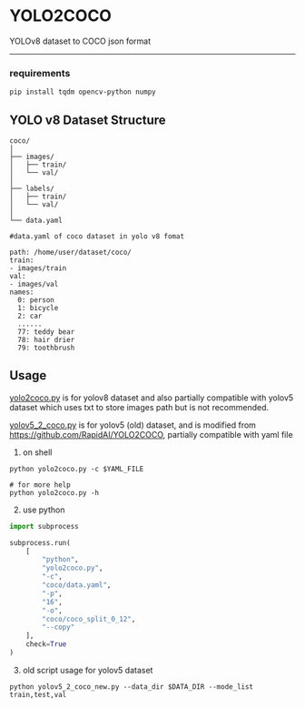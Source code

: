# YOLO2COCO
YOLOv8 dataset to COCO json format

---
### requirements

```(shell)
pip install tqdm opencv-python numpy
```

## YOLO v8 Dataset Structure

```shell
coco/
│
├── images/
│   ├── train/
│   └── val/
│
├── labels/
│   ├── train/
│   └── val/
│
└── data.yaml
```

```shell
#data.yaml of coco dataset in yolo v8 fomat

path: /home/user/dataset/coco/
train:
- images/train
val:
- images/val
names:
  0: person
  1: bicycle
  2: car
  ......
  77: teddy bear
  78: hair drier
  79: toothbrush
```

## Usage

[yolo2coco.py](https://github.com/lijunjie2232/YOLO2COCO/blob/master/yolo2coco.py) is for yolov8 dataset and also partially compatible with yolov5 dataset which uses txt to store images path but is not recommended.

[yolov5_2_coco.py](https://github.com/lijunjie2232/YOLO2COCO/blob/master/yolov5_2_coco.py) is for yolov5 (old) dataset, and is modified from https://github.com/RapidAI/YOLO2COCO, partially compatible with yaml file

1. on shell
```shell
python yolo2coco.py -c $YAML_FILE

# for more help
python yolo2coco.py -h
```

2.  use python

```python
import subprocess

subprocess.run(
    [
        "python",
        "yolo2coco.py",
        "-c",
        "coco/data.yaml",
        "-p",
        "16",
        "-o",
        "coco/coco_split_0_12",
        "--copy"
    ],
    check=True
)
```

3. old script usage for yolov5 dataset

```shell
python yolov5_2_coco_new.py --data_dir $DATA_DIR --mode_list train,test,val 
```



 
